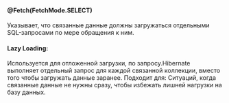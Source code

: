 #### @Fetch(FetchMode.SELECT)
Указывает, что связанные данные должны загружаться отдельными SQL-запросами по мере обращения к ним.
#### Lazy Loading: 
Используется для отложенной загрузки, по запросу.Hibernate выполняет отдельный запрос для каждой связанной коллекции, вместо того чтобы загружать данные заранее. Подходит для: Ситуаций, когда связанные данные не нужны сразу, чтобы избежать лишней нагрузки на базу данных.

